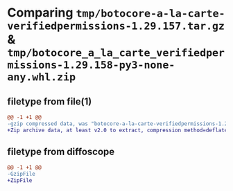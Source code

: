 # Comparing `tmp/botocore-a-la-carte-verifiedpermissions-1.29.157.tar.gz` & `tmp/botocore_a_la_carte_verifiedpermissions-1.29.158-py3-none-any.whl.zip`

## filetype from file(1)

```diff
@@ -1 +1 @@
-gzip compressed data, was "botocore-a-la-carte-verifiedpermissions-1.29.157.tar", last modified: Wed Jun 21 01:25:05 2023, max compression
+Zip archive data, at least v2.0 to extract, compression method=deflate
```

## filetype from diffoscope

```diff
@@ -1 +1 @@
-GzipFile
+ZipFile
```

